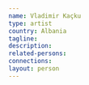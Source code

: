 ```yaml
---
name: Vladimir Kaçku
type: artist
country: Albania
tagline:
description:
related-persons:
connections:
layout: person
---
```

